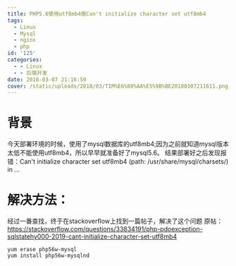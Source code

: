 ```yaml
---
title: PHP5.6使用utf8mb4报Can't initialize character set utf8mb4
tags:
  - Linux
  - Mysql
  - nginx
  - php
id: '125'
categories:
  - - Linux
  - - 后端开发
date: 2018-03-07 21:16:59
cover: /static/uploads/2018/03/TIM%E6%88%AA%E5%9B%BE20180307211611.png
---
```


# 背景

今天部署环境的时候，使用了mysql数据库的utf8mb4;因为之前就知道mysql版本太低不能使用utf8mb4，所以早早就准备好了mysql5.6。 结果部署好之后发现报错：Can't initialize character set utf8mb4 (path: /usr/share/mysql/charsets/) in ...

# 解决方法：

经过一番查找，终于在stackoverflow上找到一篇帖子，解决了这个问题 原帖： https://stackoverflow.com/questions/33834191/php-pdoexception-sqlstatehy000-2019-cant-initialize-character-set-utf8mb4

```null
yum erase php56w-mysql
yum install php56w-mysqlnd
```